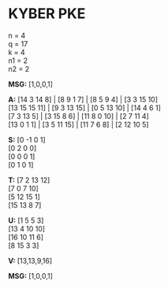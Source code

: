 # KYBER PKE

n  = 4\
q  = 17\
k  = 4\
n1 = 2\
n2 = 2

**MSG:** [1,0,0,1]

**A:** [14 3 14 8]   | [8 9 1 7]   | [8 5 9 4]   | [3 3 15 10]\
       [13 15 15 11] | [9 3 13 15] | [0 5 13 10] | [14 4 6 1]\
       [7 3 13 5]    | [3 15 8 6]  | [11 8 0 10] | [2 7 11 4]\
       [13 0 1 1]    | [3 5 11 15] | [11 7 6 8]  | [2 12 10 5]

**S:** [0 -1 0 1]\
       [0 2 0 0]\
       [0 0 0 1]\
       [0 1 0 1]

**T:** [7 2 13 12]\
       [7 0 7 10]\
       [5 12 15 1]\
       [15 13 8 7]

**U:** [1 5 5 3]\
       [13 4 10 10]\
       [16 10 11 6]\
       [8 15 3 3]

**V:** [13,13,9,16]

**MSG:** [1,0,0,1]
